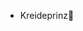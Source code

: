 - Kreideprinz👤

<!---
RandhikaYuliarto/RandhikaYuliarto is a ✨ special ✨ repository because its `README.md` (this file) appears on your GitHub profile.
You can click the Preview link to take a look at your changes.
--->
